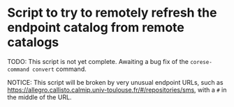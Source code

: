# Script to try to remotely refresh the endpoint catalog from remote catalogs

TODO: This script is not yet complete. Awaiting a bug fix of the `corese-command convert` command.

NOTICE: This script will be broken by very unusual endpoint URLs, such as <https://allegro.callisto.calmip.univ-toulouse.fr/#/repositories/sms>, with a `#` in the middle of the URL.
